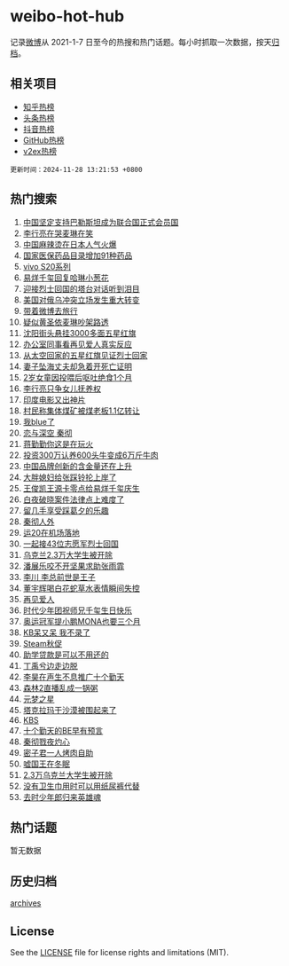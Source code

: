 # weibo-hot-hub

记录[微博](https://www.weibo.com)从 2021-1-7 日至今的热搜和热门话题。每小时抓取一次数据，按天[归档](archives)。

## 相关项目

- [知乎热榜](https://github.com/snaildev/zhihu-hot-hub)
- [头条热榜](https://github.com/snaildev/toutiao-hot-hub)
- [抖音热榜](https://github.com/snaildev/douyin-hot-hub)
- [GitHub热榜](https://github.com/snaildev/github-hot-hub)
- [v2ex热榜](https://github.com/snaildev/v2ex-hot-hub)


`更新时间：2024-11-28 13:21:53 +0800`

## 热门搜索

1. [中国坚定支持巴勒斯坦成为联合国正式会员国](https://m.weibo.cn/search?containerid=100103type%3D1%26t%3D10%26q%3D%23%E4%B8%AD%E5%9B%BD%E5%9D%9A%E5%AE%9A%E6%94%AF%E6%8C%81%E5%B7%B4%E5%8B%92%E6%96%AF%E5%9D%A6%E6%88%90%E4%B8%BA%E8%81%94%E5%90%88%E5%9B%BD%E6%AD%A3%E5%BC%8F%E4%BC%9A%E5%91%98%E5%9B%BD%23&stream_entry_id=51&isnewpage=1&extparam=seat%3D1%26filter_type%3Drealtimehot%26stream_entry_id%3D51%26c_type%3D51%26pos%3D0%26cate%3D10103%26dgr%3D0%26q%3D%2523%25E4%25B8%25AD%25E5%259B%25BD%25E5%259D%259A%25E5%25AE%259A%25E6%2594%25AF%25E6%258C%2581%25E5%25B7%25B4%25E5%258B%2592%25E6%2596%25AF%25E5%259D%25A6%25E6%2588%2590%25E4%25B8%25BA%25E8%2581%2594%25E5%2590%2588%25E5%259B%25BD%25E6%25AD%25A3%25E5%25BC%258F%25E4%25BC%259A%25E5%2591%2598%25E5%259B%25BD%2523%26display_time%3D1732771312%26pre_seqid%3D17327713121960100657564)
1. [李行亮在哭麦琳在笑](https://m.weibo.cn/search?containerid=100103type%3D1%26t%3D10%26q%3D%23%E6%9D%8E%E8%A1%8C%E4%BA%AE%E5%9C%A8%E5%93%AD%E9%BA%A6%E7%90%B3%E5%9C%A8%E7%AC%91%23&stream_entry_id=31&isnewpage=1&extparam=seat%3D1%26stream_entry_id%3D31%26flag%3D1%26lcate%3D5001%26q%3D%2523%25E6%259D%258E%25E8%25A1%258C%25E4%25BA%25AE%25E5%259C%25A8%25E5%2593%25AD%25E9%25BA%25A6%25E7%2590%25B3%25E5%259C%25A8%25E7%25AC%2591%2523%26filter_type%3Drealtimehot%26dgr%3D0%26c_type%3D31%26pos%3D0%26cate%3D5001%26band_rank%3D1%26realpos%3D1%26display_time%3D1732771312%26pre_seqid%3D17327713121960100657564)
1. [中国麻辣烫在日本人气火爆](https://m.weibo.cn/search?containerid=100103type%3D1%26t%3D10%26q%3D%E4%B8%AD%E5%9B%BD%E9%BA%BB%E8%BE%A3%E7%83%AB%E5%9C%A8%E6%97%A5%E6%9C%AC%E4%BA%BA%E6%B0%94%E7%81%AB%E7%88%86&stream_entry_id=31&isnewpage=1&extparam=seat%3D1%26stream_entry_id%3D31%26flag%3D0%26lcate%3D5001%26q%3D%25E4%25B8%25AD%25E5%259B%25BD%25E9%25BA%25BB%25E8%25BE%25A3%25E7%2583%25AB%25E5%259C%25A8%25E6%2597%25A5%25E6%259C%25AC%25E4%25BA%25BA%25E6%25B0%2594%25E7%2581%25AB%25E7%2588%2586%26filter_type%3Drealtimehot%26dgr%3D0%26c_type%3D31%26pos%3D1%26cate%3D5001%26band_rank%3D2%26realpos%3D2%26display_time%3D1732771312%26pre_seqid%3D17327713121960100657564)
1. [国家医保药品目录增加91种药品](https://m.weibo.cn/search?containerid=100103type%3D1%26t%3D10%26q%3D%23%E5%9B%BD%E5%AE%B6%E5%8C%BB%E4%BF%9D%E8%8D%AF%E5%93%81%E7%9B%AE%E5%BD%95%E5%A2%9E%E5%8A%A091%E7%A7%8D%E8%8D%AF%E5%93%81%23&stream_entry_id=31&isnewpage=1&extparam=seat%3D1%26stream_entry_id%3D31%26flag%3D0%26lcate%3D5001%26q%3D%2523%25E5%259B%25BD%25E5%25AE%25B6%25E5%258C%25BB%25E4%25BF%259D%25E8%258D%25AF%25E5%2593%2581%25E7%259B%25AE%25E5%25BD%2595%25E5%25A2%259E%25E5%258A%25A091%25E7%25A7%258D%25E8%258D%25AF%25E5%2593%2581%2523%26filter_type%3Drealtimehot%26dgr%3D0%26c_type%3D31%26pos%3D2%26cate%3D5001%26band_rank%3D3%26realpos%3D3%26display_time%3D1732771312%26pre_seqid%3D17327713121960100657564)
1. [vivo S20系列](https://m.weibo.cn/search?containerid=100103type%3D1%26t%3D10%26q%3D%23vivo+S20%E7%B3%BB%E5%88%97%23&stream_entry_id=31&isnewpage=1&extparam=seat%3D1%26stream_entry_id%3D31%26topic_ad%3D1%26lcate%3D5001%26q%3D%2523vivo%2520S20%25E7%25B3%25BB%25E5%2588%2597%2523%26filter_type%3Drealtimehot%26band_rank%3D4%26c_type%3D31%26pos%3D3%26is_ad_pos%3D1%26cate%3D5001%26adid%3D266511%26dgr%3D0%26display_time%3D1732771312%26pre_seqid%3D17327713121960100657564)
1. [易烊千玺回复哈琳小葱花](https://m.weibo.cn/search?containerid=100103type%3D1%26t%3D10%26q%3D%23%E6%98%93%E7%83%8A%E5%8D%83%E7%8E%BA%E5%9B%9E%E5%A4%8D%E5%93%88%E7%90%B3%E5%B0%8F%E8%91%B1%E8%8A%B1%23&stream_entry_id=31&isnewpage=1&extparam=seat%3D1%26stream_entry_id%3D31%26flag%3D1%26lcate%3D5001%26q%3D%2523%25E6%2598%2593%25E7%2583%258A%25E5%258D%2583%25E7%258E%25BA%25E5%259B%259E%25E5%25A4%258D%25E5%2593%2588%25E7%2590%25B3%25E5%25B0%258F%25E8%2591%25B1%25E8%258A%25B1%2523%26filter_type%3Drealtimehot%26dgr%3D0%26c_type%3D31%26pos%3D4%26cate%3D5001%26band_rank%3D4%26realpos%3D4%26display_time%3D1732771312%26pre_seqid%3D17327713121960100657564)
1. [迎接烈士回国的塔台对话听到泪目](https://m.weibo.cn/search?containerid=100103type%3D1%26t%3D10%26q%3D%23%E8%BF%8E%E6%8E%A5%E7%83%88%E5%A3%AB%E5%9B%9E%E5%9B%BD%E7%9A%84%E5%A1%94%E5%8F%B0%E5%AF%B9%E8%AF%9D%E5%90%AC%E5%88%B0%E6%B3%AA%E7%9B%AE%23&stream_entry_id=31&isnewpage=1&extparam=seat%3D1%26stream_entry_id%3D31%26flag%3D1%26lcate%3D5001%26q%3D%2523%25E8%25BF%258E%25E6%258E%25A5%25E7%2583%2588%25E5%25A3%25AB%25E5%259B%259E%25E5%259B%25BD%25E7%259A%2584%25E5%25A1%2594%25E5%258F%25B0%25E5%25AF%25B9%25E8%25AF%259D%25E5%2590%25AC%25E5%2588%25B0%25E6%25B3%25AA%25E7%259B%25AE%2523%26filter_type%3Drealtimehot%26dgr%3D0%26c_type%3D31%26pos%3D5%26cate%3D5001%26band_rank%3D5%26realpos%3D5%26display_time%3D1732771312%26pre_seqid%3D17327713121960100657564)
1. [美国对俄乌冲突立场发生重大转变](https://m.weibo.cn/search?containerid=100103type%3D1%26t%3D10%26q%3D%23%E7%BE%8E%E5%9B%BD%E5%AF%B9%E4%BF%84%E4%B9%8C%E5%86%B2%E7%AA%81%E7%AB%8B%E5%9C%BA%E5%8F%91%E7%94%9F%E9%87%8D%E5%A4%A7%E8%BD%AC%E5%8F%98%23&stream_entry_id=31&isnewpage=1&extparam=seat%3D1%26stream_entry_id%3D31%26flag%3D0%26lcate%3D5001%26q%3D%2523%25E7%25BE%258E%25E5%259B%25BD%25E5%25AF%25B9%25E4%25BF%2584%25E4%25B9%258C%25E5%2586%25B2%25E7%25AA%2581%25E7%25AB%258B%25E5%259C%25BA%25E5%258F%2591%25E7%2594%259F%25E9%2587%258D%25E5%25A4%25A7%25E8%25BD%25AC%25E5%258F%2598%2523%26filter_type%3Drealtimehot%26dgr%3D0%26c_type%3D31%26pos%3D6%26cate%3D5001%26band_rank%3D6%26realpos%3D6%26display_time%3D1732771312%26pre_seqid%3D17327713121960100657564)
1. [带着微博去旅行](https://m.weibo.cn/search?containerid=100103type%3D1%26t%3D10%26q%3D%23%E5%B8%A6%E7%9D%80%E5%BE%AE%E5%8D%9A%E5%8E%BB%E6%97%85%E8%A1%8C%23&stream_entry_id=31&isnewpage=1&extparam=seat%3D1%26stream_entry_id%3D31%26topic_ad%3D1%26lcate%3D5001%26q%3D%2523%25E5%25B8%25A6%25E7%259D%2580%25E5%25BE%25AE%25E5%258D%259A%25E5%258E%25BB%25E6%2597%2585%25E8%25A1%258C%2523%26filter_type%3Drealtimehot%26band_rank%3D7%26c_type%3D31%26pos%3D7%26is_ad_pos%3D1%26cate%3D5001%26adid%3D266299%26dgr%3D0%26display_time%3D1732771312%26pre_seqid%3D17327713121960100657564)
1. [疑似黄圣依麦琳吵架路透](https://m.weibo.cn/search?containerid=100103type%3D1%26t%3D10%26q%3D%23%E7%96%91%E4%BC%BC%E9%BB%84%E5%9C%A3%E4%BE%9D%E9%BA%A6%E7%90%B3%E5%90%B5%E6%9E%B6%E8%B7%AF%E9%80%8F%23&stream_entry_id=31&isnewpage=1&extparam=seat%3D1%26stream_entry_id%3D31%26flag%3D2%26lcate%3D5001%26q%3D%2523%25E7%2596%2591%25E4%25BC%25BC%25E9%25BB%2584%25E5%259C%25A3%25E4%25BE%259D%25E9%25BA%25A6%25E7%2590%25B3%25E5%2590%25B5%25E6%259E%25B6%25E8%25B7%25AF%25E9%2580%258F%2523%26filter_type%3Drealtimehot%26dgr%3D0%26c_type%3D31%26pos%3D8%26cate%3D5001%26band_rank%3D7%26realpos%3D7%26display_time%3D1732771312%26pre_seqid%3D17327713121960100657564)
1. [沈阳街头悬挂3000多面五星红旗](https://m.weibo.cn/search?containerid=100103type%3D1%26t%3D10%26q%3D%23%E6%B2%88%E9%98%B3%E8%A1%97%E5%A4%B4%E6%82%AC%E6%8C%823000%E5%A4%9A%E9%9D%A2%E4%BA%94%E6%98%9F%E7%BA%A2%E6%97%97%23&stream_entry_id=31&isnewpage=1&extparam=seat%3D1%26stream_entry_id%3D31%26flag%3D0%26lcate%3D5001%26q%3D%2523%25E6%25B2%2588%25E9%2598%25B3%25E8%25A1%2597%25E5%25A4%25B4%25E6%2582%25AC%25E6%258C%25823000%25E5%25A4%259A%25E9%259D%25A2%25E4%25BA%2594%25E6%2598%259F%25E7%25BA%25A2%25E6%2597%2597%2523%26filter_type%3Drealtimehot%26dgr%3D0%26c_type%3D31%26pos%3D9%26cate%3D5001%26band_rank%3D8%26realpos%3D8%26display_time%3D1732771312%26pre_seqid%3D17327713121960100657564)
1. [办公室同事看再见爱人真实反应](https://m.weibo.cn/search?containerid=100103type%3D1%26t%3D10%26q%3D%23%E5%8A%9E%E5%85%AC%E5%AE%A4%E5%90%8C%E4%BA%8B%E7%9C%8B%E5%86%8D%E8%A7%81%E7%88%B1%E4%BA%BA%E7%9C%9F%E5%AE%9E%E5%8F%8D%E5%BA%94%23&stream_entry_id=31&isnewpage=1&extparam=seat%3D1%26stream_entry_id%3D31%26flag%3D1%26lcate%3D5001%26q%3D%2523%25E5%258A%259E%25E5%2585%25AC%25E5%25AE%25A4%25E5%2590%258C%25E4%25BA%258B%25E7%259C%258B%25E5%2586%258D%25E8%25A7%2581%25E7%2588%25B1%25E4%25BA%25BA%25E7%259C%259F%25E5%25AE%259E%25E5%258F%258D%25E5%25BA%2594%2523%26filter_type%3Drealtimehot%26dgr%3D0%26c_type%3D31%26pos%3D10%26cate%3D5001%26band_rank%3D9%26realpos%3D9%26display_time%3D1732771312%26pre_seqid%3D17327713121960100657564)
1. [从太空回家的五星红旗见证烈士回家](https://m.weibo.cn/search?containerid=100103type%3D1%26t%3D10%26q%3D%23%E4%BB%8E%E5%A4%AA%E7%A9%BA%E5%9B%9E%E5%AE%B6%E7%9A%84%E4%BA%94%E6%98%9F%E7%BA%A2%E6%97%97%E8%A7%81%E8%AF%81%E7%83%88%E5%A3%AB%E5%9B%9E%E5%AE%B6%23&stream_entry_id=31&isnewpage=1&extparam=seat%3D1%26stream_entry_id%3D31%26flag%3D1%26lcate%3D5001%26q%3D%2523%25E4%25BB%258E%25E5%25A4%25AA%25E7%25A9%25BA%25E5%259B%259E%25E5%25AE%25B6%25E7%259A%2584%25E4%25BA%2594%25E6%2598%259F%25E7%25BA%25A2%25E6%2597%2597%25E8%25A7%2581%25E8%25AF%2581%25E7%2583%2588%25E5%25A3%25AB%25E5%259B%259E%25E5%25AE%25B6%2523%26filter_type%3Drealtimehot%26dgr%3D0%26c_type%3D31%26pos%3D11%26cate%3D5001%26band_rank%3D10%26realpos%3D10%26display_time%3D1732771312%26pre_seqid%3D17327713121960100657564)
1. [妻子坠海丈夫却急着开死亡证明](https://m.weibo.cn/search?containerid=100103type%3D1%26t%3D10%26q%3D%23%E5%A6%BB%E5%AD%90%E5%9D%A0%E6%B5%B7%E4%B8%88%E5%A4%AB%E5%8D%B4%E6%80%A5%E7%9D%80%E5%BC%80%E6%AD%BB%E4%BA%A1%E8%AF%81%E6%98%8E%23&stream_entry_id=31&isnewpage=1&extparam=seat%3D1%26stream_entry_id%3D31%26flag%3D0%26lcate%3D5001%26q%3D%2523%25E5%25A6%25BB%25E5%25AD%2590%25E5%259D%25A0%25E6%25B5%25B7%25E4%25B8%2588%25E5%25A4%25AB%25E5%258D%25B4%25E6%2580%25A5%25E7%259D%2580%25E5%25BC%2580%25E6%25AD%25BB%25E4%25BA%25A1%25E8%25AF%2581%25E6%2598%258E%2523%26filter_type%3Drealtimehot%26dgr%3D0%26c_type%3D31%26pos%3D12%26cate%3D5001%26band_rank%3D11%26realpos%3D11%26display_time%3D1732771312%26pre_seqid%3D17327713121960100657564)
1. [2岁女童因投喂后呕吐绝食1个月](https://m.weibo.cn/search?containerid=100103type%3D1%26t%3D10%26q%3D%232%E5%B2%81%E5%A5%B3%E7%AB%A5%E5%9B%A0%E6%8A%95%E5%96%82%E5%90%8E%E5%91%95%E5%90%90%E7%BB%9D%E9%A3%9F1%E4%B8%AA%E6%9C%88%23&stream_entry_id=31&isnewpage=1&extparam=seat%3D1%26stream_entry_id%3D31%26flag%3D0%26lcate%3D5001%26q%3D%25232%25E5%25B2%2581%25E5%25A5%25B3%25E7%25AB%25A5%25E5%259B%25A0%25E6%258A%2595%25E5%2596%2582%25E5%2590%258E%25E5%2591%2595%25E5%2590%2590%25E7%25BB%259D%25E9%25A3%259F1%25E4%25B8%25AA%25E6%259C%2588%2523%26filter_type%3Drealtimehot%26dgr%3D0%26c_type%3D31%26pos%3D13%26cate%3D5001%26band_rank%3D12%26realpos%3D12%26display_time%3D1732771312%26pre_seqid%3D17327713121960100657564)
1. [李行亮只争女儿抚养权](https://m.weibo.cn/search?containerid=100103type%3D1%26t%3D10%26q%3D%23%E6%9D%8E%E8%A1%8C%E4%BA%AE%E5%8F%AA%E4%BA%89%E5%A5%B3%E5%84%BF%E6%8A%9A%E5%85%BB%E6%9D%83%23&stream_entry_id=31&isnewpage=1&extparam=seat%3D1%26stream_entry_id%3D31%26flag%3D1%26lcate%3D5001%26q%3D%2523%25E6%259D%258E%25E8%25A1%258C%25E4%25BA%25AE%25E5%258F%25AA%25E4%25BA%2589%25E5%25A5%25B3%25E5%2584%25BF%25E6%258A%259A%25E5%2585%25BB%25E6%259D%2583%2523%26filter_type%3Drealtimehot%26dgr%3D0%26c_type%3D31%26pos%3D14%26cate%3D5001%26band_rank%3D13%26realpos%3D13%26display_time%3D1732771312%26pre_seqid%3D17327713121960100657564)
1. [印度电影又出神片](https://m.weibo.cn/search?containerid=100103type%3D1%26t%3D10%26q%3D%E5%8D%B0%E5%BA%A6%E7%94%B5%E5%BD%B1%E5%8F%88%E5%87%BA%E7%A5%9E%E7%89%87&stream_entry_id=31&isnewpage=1&extparam=seat%3D1%26stream_entry_id%3D31%26flag%3D0%26lcate%3D5001%26q%3D%25E5%258D%25B0%25E5%25BA%25A6%25E7%2594%25B5%25E5%25BD%25B1%25E5%258F%2588%25E5%2587%25BA%25E7%25A5%259E%25E7%2589%2587%26filter_type%3Drealtimehot%26dgr%3D0%26c_type%3D31%26pos%3D15%26cate%3D5001%26band_rank%3D14%26realpos%3D14%26display_time%3D1732771312%26pre_seqid%3D17327713121960100657564)
1. [村民称集体煤矿被煤老板1.1亿转让](https://m.weibo.cn/search?containerid=100103type%3D1%26t%3D10%26q%3D%23%E6%9D%91%E6%B0%91%E7%A7%B0%E9%9B%86%E4%BD%93%E7%85%A4%E7%9F%BF%E8%A2%AB%E7%85%A4%E8%80%81%E6%9D%BF1.1%E4%BA%BF%E8%BD%AC%E8%AE%A9%23&stream_entry_id=31&isnewpage=1&extparam=seat%3D1%26stream_entry_id%3D31%26flag%3D1%26lcate%3D5001%26q%3D%2523%25E6%259D%2591%25E6%25B0%2591%25E7%25A7%25B0%25E9%259B%2586%25E4%25BD%2593%25E7%2585%25A4%25E7%259F%25BF%25E8%25A2%25AB%25E7%2585%25A4%25E8%2580%2581%25E6%259D%25BF1.1%25E4%25BA%25BF%25E8%25BD%25AC%25E8%25AE%25A9%2523%26filter_type%3Drealtimehot%26dgr%3D0%26c_type%3D31%26pos%3D16%26cate%3D5001%26band_rank%3D15%26realpos%3D15%26display_time%3D1732771312%26pre_seqid%3D17327713121960100657564)
1. [我blue了](https://m.weibo.cn/search?containerid=100103type%3D1%26t%3D10%26q%3D%E6%88%91blue%E4%BA%86&stream_entry_id=31&isnewpage=1&extparam=seat%3D1%26stream_entry_id%3D31%26flag%3D1%26lcate%3D5001%26q%3D%25E6%2588%2591blue%25E4%25BA%2586%26filter_type%3Drealtimehot%26dgr%3D0%26c_type%3D31%26pos%3D17%26cate%3D5001%26band_rank%3D16%26realpos%3D16%26display_time%3D1732771312%26pre_seqid%3D17327713121960100657564)
1. [恋与深空 秦彻](https://m.weibo.cn/search?containerid=100103type%3D1%26t%3D10%26q%3D%E6%81%8B%E4%B8%8E%E6%B7%B1%E7%A9%BA+%E7%A7%A6%E5%BD%BB&stream_entry_id=31&isnewpage=1&extparam=seat%3D1%26stream_entry_id%3D31%26flag%3D0%26lcate%3D5001%26q%3D%25E6%2581%258B%25E4%25B8%258E%25E6%25B7%25B1%25E7%25A9%25BA%2520%25E7%25A7%25A6%25E5%25BD%25BB%26filter_type%3Drealtimehot%26dgr%3D0%26c_type%3D31%26pos%3D18%26cate%3D5001%26band_rank%3D17%26realpos%3D17%26display_time%3D1732771312%26pre_seqid%3D17327713121960100657564)
1. [蒋勤勤你这是在玩火](https://m.weibo.cn/search?containerid=100103type%3D1%26t%3D10%26q%3D%E8%92%8B%E5%8B%A4%E5%8B%A4%E4%BD%A0%E8%BF%99%E6%98%AF%E5%9C%A8%E7%8E%A9%E7%81%AB&stream_entry_id=31&isnewpage=1&extparam=seat%3D1%26stream_entry_id%3D31%26flag%3D1%26lcate%3D5001%26q%3D%25E8%2592%258B%25E5%258B%25A4%25E5%258B%25A4%25E4%25BD%25A0%25E8%25BF%2599%25E6%2598%25AF%25E5%259C%25A8%25E7%258E%25A9%25E7%2581%25AB%26filter_type%3Drealtimehot%26dgr%3D0%26c_type%3D31%26pos%3D19%26cate%3D5001%26band_rank%3D18%26realpos%3D18%26display_time%3D1732771312%26pre_seqid%3D17327713121960100657564)
1. [投资300万认养600头牛变成6万斤牛肉](https://m.weibo.cn/search?containerid=100103type%3D1%26t%3D10%26q%3D%23%E6%8A%95%E8%B5%84300%E4%B8%87%E8%AE%A4%E5%85%BB600%E5%A4%B4%E7%89%9B%E5%8F%98%E6%88%906%E4%B8%87%E6%96%A4%E7%89%9B%E8%82%89%23&stream_entry_id=31&isnewpage=1&extparam=seat%3D1%26stream_entry_id%3D31%26flag%3D1%26lcate%3D5001%26q%3D%2523%25E6%258A%2595%25E8%25B5%2584300%25E4%25B8%2587%25E8%25AE%25A4%25E5%2585%25BB600%25E5%25A4%25B4%25E7%2589%259B%25E5%258F%2598%25E6%2588%25906%25E4%25B8%2587%25E6%2596%25A4%25E7%2589%259B%25E8%2582%2589%2523%26filter_type%3Drealtimehot%26dgr%3D0%26c_type%3D31%26pos%3D20%26cate%3D5001%26band_rank%3D19%26realpos%3D19%26display_time%3D1732771312%26pre_seqid%3D17327713121960100657564)
1. [中国品牌创新的含金量还在上升](https://m.weibo.cn/search?containerid=100103type%3D1%26t%3D10%26q%3D%23%E4%B8%AD%E5%9B%BD%E5%93%81%E7%89%8C%E5%88%9B%E6%96%B0%E7%9A%84%E5%90%AB%E9%87%91%E9%87%8F%E8%BF%98%E5%9C%A8%E4%B8%8A%E5%8D%87%23&stream_entry_id=31&isnewpage=1&extparam=seat%3D1%26stream_entry_id%3D31%26flag%3D0%26lcate%3D5001%26q%3D%2523%25E4%25B8%25AD%25E5%259B%25BD%25E5%2593%2581%25E7%2589%258C%25E5%2588%259B%25E6%2596%25B0%25E7%259A%2584%25E5%2590%25AB%25E9%2587%2591%25E9%2587%258F%25E8%25BF%2598%25E5%259C%25A8%25E4%25B8%258A%25E5%258D%2587%2523%26filter_type%3Drealtimehot%26dgr%3D0%26c_type%3D31%26pos%3D21%26adid%3D265247%26cate%3D5001%26band_rank%3D20%26realpos%3D20%26display_time%3D1732771312%26pre_seqid%3D17327713121960100657564)
1. [大胖媳妇给张踩铃抡上岸了](https://m.weibo.cn/search?containerid=100103type%3D1%26t%3D10%26q%3D%E5%A4%A7%E8%83%96%E5%AA%B3%E5%A6%87%E7%BB%99%E5%BC%A0%E8%B8%A9%E9%93%83%E6%8A%A1%E4%B8%8A%E5%B2%B8%E4%BA%86&stream_entry_id=31&isnewpage=1&extparam=seat%3D1%26stream_entry_id%3D31%26flag%3D1%26lcate%3D5001%26q%3D%25E5%25A4%25A7%25E8%2583%2596%25E5%25AA%25B3%25E5%25A6%2587%25E7%25BB%2599%25E5%25BC%25A0%25E8%25B8%25A9%25E9%2593%2583%25E6%258A%25A1%25E4%25B8%258A%25E5%25B2%25B8%25E4%25BA%2586%26filter_type%3Drealtimehot%26dgr%3D0%26c_type%3D31%26pos%3D22%26cate%3D5001%26band_rank%3D21%26realpos%3D21%26display_time%3D1732771312%26pre_seqid%3D17327713121960100657564)
1. [王俊凯王源卡零点给易烊千玺庆生](https://m.weibo.cn/search?containerid=100103type%3D1%26t%3D10%26q%3D%23%E7%8E%8B%E4%BF%8A%E5%87%AF%E7%8E%8B%E6%BA%90%E5%8D%A1%E9%9B%B6%E7%82%B9%E7%BB%99%E6%98%93%E7%83%8A%E5%8D%83%E7%8E%BA%E5%BA%86%E7%94%9F%23&stream_entry_id=31&isnewpage=1&extparam=seat%3D1%26stream_entry_id%3D31%26flag%3D0%26lcate%3D5001%26q%3D%2523%25E7%258E%258B%25E4%25BF%258A%25E5%2587%25AF%25E7%258E%258B%25E6%25BA%2590%25E5%258D%25A1%25E9%259B%25B6%25E7%2582%25B9%25E7%25BB%2599%25E6%2598%2593%25E7%2583%258A%25E5%258D%2583%25E7%258E%25BA%25E5%25BA%2586%25E7%2594%259F%2523%26filter_type%3Drealtimehot%26dgr%3D0%26c_type%3D31%26pos%3D23%26cate%3D5001%26band_rank%3D22%26realpos%3D22%26display_time%3D1732771312%26pre_seqid%3D17327713121960100657564)
1. [白夜破晓案件法律点上难度了](https://m.weibo.cn/search?containerid=100103type%3D1%26t%3D10%26q%3D%23%E7%99%BD%E5%A4%9C%E7%A0%B4%E6%99%93%E6%A1%88%E4%BB%B6%E6%B3%95%E5%BE%8B%E7%82%B9%E4%B8%8A%E9%9A%BE%E5%BA%A6%E4%BA%86%23&stream_entry_id=31&isnewpage=1&extparam=seat%3D1%26stream_entry_id%3D31%26flag%3D0%26lcate%3D5001%26q%3D%2523%25E7%2599%25BD%25E5%25A4%259C%25E7%25A0%25B4%25E6%2599%2593%25E6%25A1%2588%25E4%25BB%25B6%25E6%25B3%2595%25E5%25BE%258B%25E7%2582%25B9%25E4%25B8%258A%25E9%259A%25BE%25E5%25BA%25A6%25E4%25BA%2586%2523%26filter_type%3Drealtimehot%26dgr%3D0%26c_type%3D31%26pos%3D24%26cate%3D5001%26band_rank%3D23%26realpos%3D23%26display_time%3D1732771312%26pre_seqid%3D17327713121960100657564)
1. [留几手享受踩葛夕的乐趣](https://m.weibo.cn/search?containerid=100103type%3D1%26t%3D10%26q%3D%23%E7%95%99%E5%87%A0%E6%89%8B%E4%BA%AB%E5%8F%97%E8%B8%A9%E8%91%9B%E5%A4%95%E7%9A%84%E4%B9%90%E8%B6%A3%23&stream_entry_id=31&isnewpage=1&extparam=seat%3D1%26stream_entry_id%3D31%26flag%3D1%26lcate%3D5001%26q%3D%2523%25E7%2595%2599%25E5%2587%25A0%25E6%2589%258B%25E4%25BA%25AB%25E5%258F%2597%25E8%25B8%25A9%25E8%2591%259B%25E5%25A4%2595%25E7%259A%2584%25E4%25B9%2590%25E8%25B6%25A3%2523%26filter_type%3Drealtimehot%26dgr%3D0%26c_type%3D31%26pos%3D25%26cate%3D5001%26band_rank%3D24%26realpos%3D24%26display_time%3D1732771312%26pre_seqid%3D17327713121960100657564)
1. [秦彻人外](https://m.weibo.cn/search?containerid=100103type%3D1%26t%3D10%26q%3D%23%E7%A7%A6%E5%BD%BB%E4%BA%BA%E5%A4%96%23&stream_entry_id=31&isnewpage=1&extparam=seat%3D1%26stream_entry_id%3D31%26flag%3D1%26lcate%3D5001%26q%3D%2523%25E7%25A7%25A6%25E5%25BD%25BB%25E4%25BA%25BA%25E5%25A4%2596%2523%26filter_type%3Drealtimehot%26dgr%3D0%26c_type%3D31%26pos%3D26%26cate%3D5001%26band_rank%3D25%26realpos%3D25%26display_time%3D1732771312%26pre_seqid%3D17327713121960100657564)
1. [运20在机场落地](https://m.weibo.cn/search?containerid=100103type%3D1%26t%3D10%26q%3D%23%E8%BF%9020%E5%9C%A8%E6%9C%BA%E5%9C%BA%E8%90%BD%E5%9C%B0%23&stream_entry_id=31&isnewpage=1&extparam=seat%3D1%26stream_entry_id%3D31%26flag%3D1%26lcate%3D5001%26q%3D%2523%25E8%25BF%259020%25E5%259C%25A8%25E6%259C%25BA%25E5%259C%25BA%25E8%2590%25BD%25E5%259C%25B0%2523%26filter_type%3Drealtimehot%26dgr%3D0%26c_type%3D31%26pos%3D27%26cate%3D5001%26band_rank%3D26%26realpos%3D26%26display_time%3D1732771312%26pre_seqid%3D17327713121960100657564)
1. [一起接43位志愿军烈士回国](https://m.weibo.cn/search?containerid=100103type%3D1%26t%3D10%26q%3D%23%E4%B8%80%E8%B5%B7%E6%8E%A543%E4%BD%8D%E5%BF%97%E6%84%BF%E5%86%9B%E7%83%88%E5%A3%AB%E5%9B%9E%E5%9B%BD%23&stream_entry_id=31&isnewpage=1&extparam=seat%3D1%26stream_entry_id%3D31%26flag%3D0%26lcate%3D5001%26q%3D%2523%25E4%25B8%2580%25E8%25B5%25B7%25E6%258E%25A543%25E4%25BD%258D%25E5%25BF%2597%25E6%2584%25BF%25E5%2586%259B%25E7%2583%2588%25E5%25A3%25AB%25E5%259B%259E%25E5%259B%25BD%2523%26filter_type%3Drealtimehot%26dgr%3D0%26c_type%3D31%26pos%3D28%26cate%3D5001%26band_rank%3D27%26realpos%3D27%26display_time%3D1732771312%26pre_seqid%3D17327713121960100657564)
1. [乌克兰2.3万大学生被开除](https://m.weibo.cn/search?containerid=100103type%3D1%26t%3D10%26q%3D%23%E4%B9%8C%E5%85%8B%E5%85%B02.3%E4%B8%87%E5%A4%A7%E5%AD%A6%E7%94%9F%E8%A2%AB%E5%BC%80%E9%99%A4%23&stream_entry_id=31&isnewpage=1&extparam=seat%3D1%26stream_entry_id%3D31%26flag%3D1%26lcate%3D5001%26q%3D%2523%25E4%25B9%258C%25E5%2585%258B%25E5%2585%25B02.3%25E4%25B8%2587%25E5%25A4%25A7%25E5%25AD%25A6%25E7%2594%259F%25E8%25A2%25AB%25E5%25BC%2580%25E9%2599%25A4%2523%26filter_type%3Drealtimehot%26dgr%3D0%26c_type%3D31%26pos%3D29%26cate%3D5001%26band_rank%3D28%26realpos%3D28%26display_time%3D1732771312%26pre_seqid%3D17327713121960100657564)
1. [潘展乐咬不开坚果求助张雨霏](https://m.weibo.cn/search?containerid=100103type%3D1%26t%3D10%26q%3D%23%E6%BD%98%E5%B1%95%E4%B9%90%E5%92%AC%E4%B8%8D%E5%BC%80%E5%9D%9A%E6%9E%9C%E6%B1%82%E5%8A%A9%E5%BC%A0%E9%9B%A8%E9%9C%8F%23&stream_entry_id=31&isnewpage=1&extparam=seat%3D1%26stream_entry_id%3D31%26flag%3D1%26lcate%3D5001%26q%3D%2523%25E6%25BD%2598%25E5%25B1%2595%25E4%25B9%2590%25E5%2592%25AC%25E4%25B8%258D%25E5%25BC%2580%25E5%259D%259A%25E6%259E%259C%25E6%25B1%2582%25E5%258A%25A9%25E5%25BC%25A0%25E9%259B%25A8%25E9%259C%258F%2523%26filter_type%3Drealtimehot%26dgr%3D0%26c_type%3D31%26pos%3D30%26cate%3D5001%26band_rank%3D29%26realpos%3D29%26display_time%3D1732771312%26pre_seqid%3D17327713121960100657564)
1. [李川 李总前世是王子](https://m.weibo.cn/search?containerid=100103type%3D1%26t%3D10%26q%3D%E6%9D%8E%E5%B7%9D+%E6%9D%8E%E6%80%BB%E5%89%8D%E4%B8%96%E6%98%AF%E7%8E%8B%E5%AD%90&stream_entry_id=31&isnewpage=1&extparam=seat%3D1%26stream_entry_id%3D31%26flag%3D1%26lcate%3D5001%26q%3D%25E6%259D%258E%25E5%25B7%259D%2520%25E6%259D%258E%25E6%2580%25BB%25E5%2589%258D%25E4%25B8%2596%25E6%2598%25AF%25E7%258E%258B%25E5%25AD%2590%26filter_type%3Drealtimehot%26dgr%3D0%26c_type%3D31%26pos%3D31%26cate%3D5001%26band_rank%3D30%26realpos%3D30%26display_time%3D1732771312%26pre_seqid%3D17327713121960100657564)
1. [董宇辉喝白花蛇草水表情瞬间失控](https://m.weibo.cn/search?containerid=100103type%3D1%26t%3D10%26q%3D%23%E8%91%A3%E5%AE%87%E8%BE%89%E5%96%9D%E7%99%BD%E8%8A%B1%E8%9B%87%E8%8D%89%E6%B0%B4%E8%A1%A8%E6%83%85%E7%9E%AC%E9%97%B4%E5%A4%B1%E6%8E%A7%23&stream_entry_id=31&isnewpage=1&extparam=seat%3D1%26stream_entry_id%3D31%26flag%3D0%26lcate%3D5001%26q%3D%2523%25E8%2591%25A3%25E5%25AE%2587%25E8%25BE%2589%25E5%2596%259D%25E7%2599%25BD%25E8%258A%25B1%25E8%259B%2587%25E8%258D%2589%25E6%25B0%25B4%25E8%25A1%25A8%25E6%2583%2585%25E7%259E%25AC%25E9%2597%25B4%25E5%25A4%25B1%25E6%258E%25A7%2523%26filter_type%3Drealtimehot%26dgr%3D0%26c_type%3D31%26pos%3D32%26cate%3D5001%26band_rank%3D31%26realpos%3D31%26display_time%3D1732771312%26pre_seqid%3D17327713121960100657564)
1. [再见爱人](https://m.weibo.cn/search?containerid=100103type%3D1%26t%3D10%26q%3D%E5%86%8D%E8%A7%81%E7%88%B1%E4%BA%BA&stream_entry_id=31&isnewpage=1&extparam=seat%3D1%26stream_entry_id%3D31%26flag%3D0%26lcate%3D5001%26q%3D%25E5%2586%258D%25E8%25A7%2581%25E7%2588%25B1%25E4%25BA%25BA%26filter_type%3Drealtimehot%26dgr%3D0%26c_type%3D31%26pos%3D33%26cate%3D5001%26band_rank%3D32%26realpos%3D32%26display_time%3D1732771312%26pre_seqid%3D17327713121960100657564)
1. [时代少年团祝师兄千玺生日快乐](https://m.weibo.cn/search?containerid=100103type%3D1%26t%3D10%26q%3D%23%E6%97%B6%E4%BB%A3%E5%B0%91%E5%B9%B4%E5%9B%A2%E7%A5%9D%E5%B8%88%E5%85%84%E5%8D%83%E7%8E%BA%E7%94%9F%E6%97%A5%E5%BF%AB%E4%B9%90%23&stream_entry_id=31&isnewpage=1&extparam=seat%3D1%26stream_entry_id%3D31%26flag%3D1%26lcate%3D5001%26q%3D%2523%25E6%2597%25B6%25E4%25BB%25A3%25E5%25B0%2591%25E5%25B9%25B4%25E5%259B%25A2%25E7%25A5%259D%25E5%25B8%2588%25E5%2585%2584%25E5%258D%2583%25E7%258E%25BA%25E7%2594%259F%25E6%2597%25A5%25E5%25BF%25AB%25E4%25B9%2590%2523%26filter_type%3Drealtimehot%26dgr%3D0%26c_type%3D31%26pos%3D34%26cate%3D5001%26band_rank%3D33%26realpos%3D33%26display_time%3D1732771312%26pre_seqid%3D17327713121960100657564)
1. [奥运冠军提小鹏MONA也要三个月](https://m.weibo.cn/search?containerid=100103type%3D1%26t%3D10%26q%3D%23%E5%A5%A5%E8%BF%90%E5%86%A0%E5%86%9B%E6%8F%90%E5%B0%8F%E9%B9%8FMONA%E4%B9%9F%E8%A6%81%E4%B8%89%E4%B8%AA%E6%9C%88%23&stream_entry_id=31&isnewpage=1&extparam=seat%3D1%26stream_entry_id%3D31%26flag%3D0%26lcate%3D5001%26q%3D%2523%25E5%25A5%25A5%25E8%25BF%2590%25E5%2586%25A0%25E5%2586%259B%25E6%258F%2590%25E5%25B0%258F%25E9%25B9%258FMONA%25E4%25B9%259F%25E8%25A6%2581%25E4%25B8%2589%25E4%25B8%25AA%25E6%259C%2588%2523%26filter_type%3Drealtimehot%26dgr%3D0%26c_type%3D31%26pos%3D35%26adid%3D266562%26cate%3D5001%26band_rank%3D34%26realpos%3D34%26display_time%3D1732771312%26pre_seqid%3D17327713121960100657564)
1. [KB呆又呆 我不录了](https://m.weibo.cn/search?containerid=100103type%3D1%26t%3D10%26q%3DKB%E5%91%86%E5%8F%88%E5%91%86+%E6%88%91%E4%B8%8D%E5%BD%95%E4%BA%86&stream_entry_id=31&isnewpage=1&extparam=seat%3D1%26stream_entry_id%3D31%26flag%3D1%26lcate%3D5001%26q%3DKB%25E5%2591%2586%25E5%258F%2588%25E5%2591%2586%2520%25E6%2588%2591%25E4%25B8%258D%25E5%25BD%2595%25E4%25BA%2586%26filter_type%3Drealtimehot%26dgr%3D0%26c_type%3D31%26pos%3D36%26cate%3D5001%26band_rank%3D35%26realpos%3D35%26display_time%3D1732771312%26pre_seqid%3D17327713121960100657564)
1. [Steam秋促](https://m.weibo.cn/search?containerid=100103type%3D1%26t%3D10%26q%3D%23Steam%E7%A7%8B%E4%BF%83%23&stream_entry_id=31&isnewpage=1&extparam=seat%3D1%26stream_entry_id%3D31%26flag%3D1%26lcate%3D5001%26q%3D%2523Steam%25E7%25A7%258B%25E4%25BF%2583%2523%26filter_type%3Drealtimehot%26dgr%3D0%26c_type%3D31%26pos%3D37%26cate%3D5001%26band_rank%3D36%26realpos%3D36%26display_time%3D1732771312%26pre_seqid%3D17327713121960100657564)
1. [助学贷款是可以不用还的](https://m.weibo.cn/search?containerid=100103type%3D1%26t%3D10%26q%3D%E5%8A%A9%E5%AD%A6%E8%B4%B7%E6%AC%BE%E6%98%AF%E5%8F%AF%E4%BB%A5%E4%B8%8D%E7%94%A8%E8%BF%98%E7%9A%84&stream_entry_id=31&isnewpage=1&extparam=seat%3D1%26stream_entry_id%3D31%26flag%3D0%26lcate%3D5001%26q%3D%25E5%258A%25A9%25E5%25AD%25A6%25E8%25B4%25B7%25E6%25AC%25BE%25E6%2598%25AF%25E5%258F%25AF%25E4%25BB%25A5%25E4%25B8%258D%25E7%2594%25A8%25E8%25BF%2598%25E7%259A%2584%26filter_type%3Drealtimehot%26dgr%3D0%26c_type%3D31%26pos%3D38%26cate%3D5001%26band_rank%3D37%26realpos%3D37%26display_time%3D1732771312%26pre_seqid%3D17327713121960100657564)
1. [丁禹兮边走边脱](https://m.weibo.cn/search?containerid=100103type%3D1%26t%3D10%26q%3D%23%E4%B8%81%E7%A6%B9%E5%85%AE%E8%BE%B9%E8%B5%B0%E8%BE%B9%E8%84%B1%23&stream_entry_id=31&isnewpage=1&extparam=seat%3D1%26stream_entry_id%3D31%26flag%3D1%26lcate%3D5001%26q%3D%2523%25E4%25B8%2581%25E7%25A6%25B9%25E5%2585%25AE%25E8%25BE%25B9%25E8%25B5%25B0%25E8%25BE%25B9%25E8%2584%25B1%2523%26filter_type%3Drealtimehot%26dgr%3D0%26c_type%3D31%26pos%3D39%26cate%3D5001%26band_rank%3D38%26realpos%3D38%26display_time%3D1732771312%26pre_seqid%3D17327713121960100657564)
1. [李昊在声生不息推广十个勤天](https://m.weibo.cn/search?containerid=100103type%3D1%26t%3D10%26q%3D%E6%9D%8E%E6%98%8A%E5%9C%A8%E5%A3%B0%E7%94%9F%E4%B8%8D%E6%81%AF%E6%8E%A8%E5%B9%BF%E5%8D%81%E4%B8%AA%E5%8B%A4%E5%A4%A9&stream_entry_id=31&isnewpage=1&extparam=seat%3D1%26stream_entry_id%3D31%26flag%3D1%26lcate%3D5001%26q%3D%25E6%259D%258E%25E6%2598%258A%25E5%259C%25A8%25E5%25A3%25B0%25E7%2594%259F%25E4%25B8%258D%25E6%2581%25AF%25E6%258E%25A8%25E5%25B9%25BF%25E5%258D%2581%25E4%25B8%25AA%25E5%258B%25A4%25E5%25A4%25A9%26filter_type%3Drealtimehot%26dgr%3D0%26c_type%3D31%26pos%3D40%26cate%3D5001%26band_rank%3D39%26realpos%3D39%26display_time%3D1732771312%26pre_seqid%3D17327713121960100657564)
1. [森林2直播乱成一锅粥](https://m.weibo.cn/search?containerid=100103type%3D1%26t%3D10%26q%3D%E6%A3%AE%E6%9E%972%E7%9B%B4%E6%92%AD%E4%B9%B1%E6%88%90%E4%B8%80%E9%94%85%E7%B2%A5&stream_entry_id=31&isnewpage=1&extparam=seat%3D1%26stream_entry_id%3D31%26flag%3D1%26lcate%3D5001%26q%3D%25E6%25A3%25AE%25E6%259E%25972%25E7%259B%25B4%25E6%2592%25AD%25E4%25B9%25B1%25E6%2588%2590%25E4%25B8%2580%25E9%2594%2585%25E7%25B2%25A5%26filter_type%3Drealtimehot%26dgr%3D0%26c_type%3D31%26pos%3D41%26cate%3D5001%26band_rank%3D40%26realpos%3D40%26display_time%3D1732771312%26pre_seqid%3D17327713121960100657564)
1. [元梦之星](https://m.weibo.cn/search?containerid=100103type%3D1%26t%3D10%26q%3D%23%E5%85%83%E6%A2%A6%E4%B9%8B%E6%98%9F%23&stream_entry_id=31&isnewpage=1&extparam=seat%3D1%26stream_entry_id%3D31%26flag%3D1%26lcate%3D5001%26q%3D%2523%25E5%2585%2583%25E6%25A2%25A6%25E4%25B9%258B%25E6%2598%259F%2523%26filter_type%3Drealtimehot%26dgr%3D0%26c_type%3D31%26pos%3D42%26cate%3D5001%26band_rank%3D41%26realpos%3D41%26display_time%3D1732771312%26pre_seqid%3D17327713121960100657564)
1. [塔克拉玛干沙漠被围起来了](https://m.weibo.cn/search?containerid=100103type%3D1%26t%3D10%26q%3D%23%E5%A1%94%E5%85%8B%E6%8B%89%E7%8E%9B%E5%B9%B2%E6%B2%99%E6%BC%A0%E8%A2%AB%E5%9B%B4%E8%B5%B7%E6%9D%A5%E4%BA%86%23&stream_entry_id=31&isnewpage=1&extparam=seat%3D1%26stream_entry_id%3D31%26flag%3D0%26lcate%3D5001%26q%3D%2523%25E5%25A1%2594%25E5%2585%258B%25E6%258B%2589%25E7%258E%259B%25E5%25B9%25B2%25E6%25B2%2599%25E6%25BC%25A0%25E8%25A2%25AB%25E5%259B%25B4%25E8%25B5%25B7%25E6%259D%25A5%25E4%25BA%2586%2523%26filter_type%3Drealtimehot%26dgr%3D0%26c_type%3D31%26pos%3D43%26cate%3D5001%26band_rank%3D42%26realpos%3D42%26display_time%3D1732771312%26pre_seqid%3D17327713121960100657564)
1. [KBS](https://m.weibo.cn/search?containerid=100103type%3D1%26t%3D10%26q%3DKBS&stream_entry_id=31&isnewpage=1&extparam=seat%3D1%26stream_entry_id%3D31%26flag%3D1%26lcate%3D5001%26q%3DKBS%26filter_type%3Drealtimehot%26dgr%3D0%26c_type%3D31%26pos%3D44%26cate%3D5001%26band_rank%3D43%26realpos%3D43%26display_time%3D1732771312%26pre_seqid%3D17327713121960100657564)
1. [十个勤天的BE早有预言](https://m.weibo.cn/search?containerid=100103type%3D1%26t%3D10%26q%3D%E5%8D%81%E4%B8%AA%E5%8B%A4%E5%A4%A9%E7%9A%84BE%E6%97%A9%E6%9C%89%E9%A2%84%E8%A8%80&stream_entry_id=31&isnewpage=1&extparam=seat%3D1%26stream_entry_id%3D31%26flag%3D0%26lcate%3D5001%26q%3D%25E5%258D%2581%25E4%25B8%25AA%25E5%258B%25A4%25E5%25A4%25A9%25E7%259A%2584BE%25E6%2597%25A9%25E6%259C%2589%25E9%25A2%2584%25E8%25A8%2580%26filter_type%3Drealtimehot%26dgr%3D0%26c_type%3D31%26pos%3D45%26cate%3D5001%26band_rank%3D44%26realpos%3D44%26display_time%3D1732771312%26pre_seqid%3D17327713121960100657564)
1. [秦彻戮夜灼心](https://m.weibo.cn/search?containerid=100103type%3D1%26t%3D10%26q%3D%23%E7%A7%A6%E5%BD%BB%E6%88%AE%E5%A4%9C%E7%81%BC%E5%BF%83%23&stream_entry_id=31&isnewpage=1&extparam=seat%3D1%26stream_entry_id%3D31%26flag%3D1%26lcate%3D5001%26q%3D%2523%25E7%25A7%25A6%25E5%25BD%25BB%25E6%2588%25AE%25E5%25A4%259C%25E7%2581%25BC%25E5%25BF%2583%2523%26filter_type%3Drealtimehot%26dgr%3D0%26c_type%3D31%26pos%3D46%26cate%3D5001%26band_rank%3D45%26realpos%3D45%26display_time%3D1732771312%26pre_seqid%3D17327713121960100657564)
1. [密子君一人烤肉自助](https://m.weibo.cn/search?containerid=100103type%3D1%26t%3D10%26q%3D%E5%AF%86%E5%AD%90%E5%90%9B%E4%B8%80%E4%BA%BA%E7%83%A4%E8%82%89%E8%87%AA%E5%8A%A9&stream_entry_id=31&isnewpage=1&extparam=seat%3D1%26stream_entry_id%3D31%26flag%3D1%26lcate%3D5001%26q%3D%25E5%25AF%2586%25E5%25AD%2590%25E5%2590%259B%25E4%25B8%2580%25E4%25BA%25BA%25E7%2583%25A4%25E8%2582%2589%25E8%2587%25AA%25E5%258A%25A9%26filter_type%3Drealtimehot%26dgr%3D0%26c_type%3D31%26pos%3D47%26cate%3D5001%26band_rank%3D46%26realpos%3D46%26display_time%3D1732771312%26pre_seqid%3D17327713121960100657564)
1. [嘘国王在冬眠](https://m.weibo.cn/search?containerid=100103type%3D1%26t%3D10%26q%3D%E5%98%98%E5%9B%BD%E7%8E%8B%E5%9C%A8%E5%86%AC%E7%9C%A0&stream_entry_id=31&isnewpage=1&extparam=seat%3D1%26stream_entry_id%3D31%26flag%3D1%26lcate%3D5001%26q%3D%25E5%2598%2598%25E5%259B%25BD%25E7%258E%258B%25E5%259C%25A8%25E5%2586%25AC%25E7%259C%25A0%26filter_type%3Drealtimehot%26dgr%3D0%26c_type%3D31%26pos%3D48%26cate%3D5001%26band_rank%3D47%26realpos%3D47%26display_time%3D1732771312%26pre_seqid%3D17327713121960100657564)
1. [2.3万乌克兰大学生被开除](https://m.weibo.cn/search?containerid=100103type%3D1%26t%3D10%26q%3D%232.3%E4%B8%87%E4%B9%8C%E5%85%8B%E5%85%B0%E5%A4%A7%E5%AD%A6%E7%94%9F%E8%A2%AB%E5%BC%80%E9%99%A4%23&stream_entry_id=31&isnewpage=1&extparam=seat%3D1%26stream_entry_id%3D31%26flag%3D1%26lcate%3D5001%26q%3D%25232.3%25E4%25B8%2587%25E4%25B9%258C%25E5%2585%258B%25E5%2585%25B0%25E5%25A4%25A7%25E5%25AD%25A6%25E7%2594%259F%25E8%25A2%25AB%25E5%25BC%2580%25E9%2599%25A4%2523%26filter_type%3Drealtimehot%26dgr%3D0%26c_type%3D31%26pos%3D49%26cate%3D5001%26band_rank%3D48%26realpos%3D48%26display_time%3D1732771312%26pre_seqid%3D17327713121960100657564)
1. [没有卫生巾用时可以用纸尿裤代替](https://m.weibo.cn/search?containerid=100103type%3D1%26t%3D10%26q%3D%E6%B2%A1%E6%9C%89%E5%8D%AB%E7%94%9F%E5%B7%BE%E7%94%A8%E6%97%B6%E5%8F%AF%E4%BB%A5%E7%94%A8%E7%BA%B8%E5%B0%BF%E8%A3%A4%E4%BB%A3%E6%9B%BF&stream_entry_id=31&isnewpage=1&extparam=seat%3D1%26stream_entry_id%3D31%26flag%3D1%26lcate%3D5001%26q%3D%25E6%25B2%25A1%25E6%259C%2589%25E5%258D%25AB%25E7%2594%259F%25E5%25B7%25BE%25E7%2594%25A8%25E6%2597%25B6%25E5%258F%25AF%25E4%25BB%25A5%25E7%2594%25A8%25E7%25BA%25B8%25E5%25B0%25BF%25E8%25A3%25A4%25E4%25BB%25A3%25E6%259B%25BF%26filter_type%3Drealtimehot%26dgr%3D0%26c_type%3D31%26pos%3D50%26cate%3D5001%26band_rank%3D49%26realpos%3D49%26display_time%3D1732771312%26pre_seqid%3D17327713121960100657564)
1. [去时少年郎归来英雄魂](https://m.weibo.cn/search?containerid=100103type%3D1%26t%3D10%26q%3D%23%E5%8E%BB%E6%97%B6%E5%B0%91%E5%B9%B4%E9%83%8E%E5%BD%92%E6%9D%A5%E8%8B%B1%E9%9B%84%E9%AD%82%23&stream_entry_id=31&isnewpage=1&extparam=seat%3D1%26stream_entry_id%3D31%26flag%3D1%26lcate%3D5001%26q%3D%2523%25E5%258E%25BB%25E6%2597%25B6%25E5%25B0%2591%25E5%25B9%25B4%25E9%2583%258E%25E5%25BD%2592%25E6%259D%25A5%25E8%258B%25B1%25E9%259B%2584%25E9%25AD%2582%2523%26filter_type%3Drealtimehot%26dgr%3D0%26c_type%3D31%26pos%3D51%26cate%3D5001%26band_rank%3D50%26realpos%3D50%26display_time%3D1732771312%26pre_seqid%3D17327713121960100657564)

## 热门话题

暂无数据

## 历史归档

[archives](archives)

## License

See the [LICENSE](LICENSE) file for license rights and limitations (MIT).

